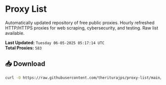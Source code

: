 # Proxy List

Automatically updated repository of free public proxies. Hourly refreshed HTTP/HTTPS proxies for web scraping, cybersecurity, and testing. Raw list available.

**Last Updated:** `Tuesday 06-05-2025 05:17:14 UTC`  
**Total Proxies:** `583`

## 📥 Download
```bash
curl -O https://raw.githubusercontent.com/theriturajps/proxy-list/main/proxies.txt
